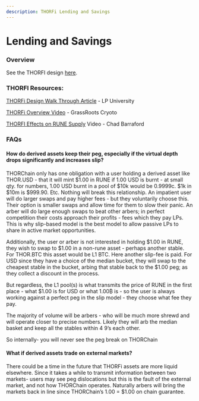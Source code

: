 ```yaml
---
description: THORFi Lending and Savings
---
```


# Lending and Savings

### Overview

See the THORFI design [here](https://gitlab.com/thorchain/thornode/-/issues/1255).&#x20;

### THORFI Resources:

[THORFi Design Walk Through Article](https://crypto-university.medium.com/introduction-to-thorfinance-thorfi-7012d826833e) - LP University

[THORFi Overview Video](https://youtu.be/qb7NxAbP97U) - GrassRoots Cryoto

[THORFI Effects on RUNE Supply](https://www.youtube.com/watch?v=1FNrFIXp1xQ) Video - Chad Barraford

### FAQs

#### **How do derived assets keep their peg, especially if the virtual depth drops significantly and increases slip?**

THORChain only has one obligation with a user holding a derived asset like THOR.USD - that it will mint $1.00 in RUNE if 1.00 USD is burnt - at small qty. for numbers, 1.00 USD burnt in a pool of $10k would be 0.9999c. $1k in $10m is $999.90. Etc. Nothing will break this relationship. An impatient user will do larger swaps and pay higher fees - but they voluntarily choose this. Their option is smaller swaps and allow time for them to slow their panic. An arber will do large enough swaps to beat other arbers; in perfect competition their costs approach their profits - fees which they pay LPs. This is why slip-based model is the best model to allow passive LPs to share in active market opportunities.

Additionally, the user or arber is not interested in holding $1.00 in RUNE, they wish to swap to $1.00 in a non-rune asset - perhaps another stable. For THOR.BTC this asset would be L1 BTC. Here another slip-fee is paid. For USD since they have a choice of the median bucket, they will swap to the cheapest stable in the bucket, arbing that stable back to the $1.00 peg; as they collect a discount in the process.

But regardless, the L1 pool(s) is what transmits the price of RUNE in the first place - what $1.00 is for USD or what 1.00₿ is - so the user is always working against a perfect peg in the slip model - they choose what fee they pay.

The majority of volume will be arbers - who will be much more shrewd and will operate closer to precise numbers. Likely they will arb the median basket and keep all the stables within 4 9’s each other.

So internally- you will never see the peg break on THORChain

#### What if derived assets trade on external markets?&#x20;

There could be a time in the future that THORFi assets are more liquid elsewhere. Since it takes a while to transmit information between two markets- users may see peg dislocations but this is the fault of the external market, and not how THORChain operates. Naturally arbers will bring the markets back in line since THORChain’s 1.00 = $1.00 on chain guarantee.
